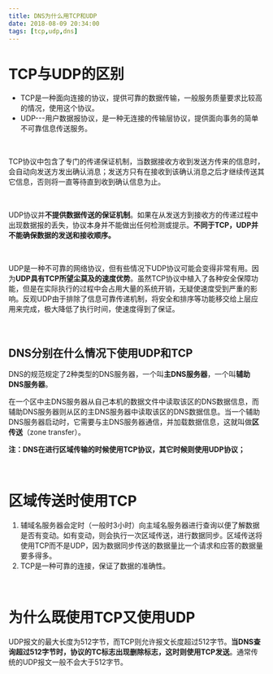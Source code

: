 ```yaml
---
title: DNS为什么用TCP和UDP
date: 2018-08-09 20:34:00
tags: [tcp,udp,dns]
---
```


# TCP与UDP的区别

- TCP是一种面向连接的协议，提供可靠的数据传输，一般服务质量要求比较高的情况，使用这个协议。
- UDP---用户数据报协议，是一种无连接的传输层协议，提供面向事务的简单不可靠信息传送服务。  

<br/>

<!--more-->

TCP协议中包含了专门的传递保证机制，当数据接收方收到发送方传来的信息时，会自动向发送方发出确认消息；发送方只有在接收到该确认消息之后才继续传送其它信息，否则将一直等待直到收到确认信息为止。 

<br/>

UDP协议并**不提供数据传送的保证机制**。如果在从发送方到接收方的传递过程中出现数据报的丢失，协议本身并不能做出任何检测或提示。**不同于TCP，UDP并不能确保数据的发送和接收顺序。**

<br/>

UDP是一种不可靠的网络协议，但有些情况下UDP协议可能会变得非常有用。因为**UDP具有TCP所望尘莫及的速度优势**。虽然TCP协议中植入了各种安全保障功能，但是在实际执行的过程中会占用大量的系统开销，无疑使速度受到严重的影响。反观UDP由于排除了信息可靠传递机制，将安全和排序等功能移交给上层应用来完成，极大降低了执行时间，使速度得到了保证。

<br/>

## DNS分别在什么情况下使用UDP和TCP

DNS的规范规定了2种类型的DNS服务器，一个叫**主DNS服务器**，一个叫**辅助DNS服务器**。

在一个区中主DNS服务器从自己本机的数据文件中读取该区的DNS数据信息，而辅助DNS服务器则从区的主DNS服务器中读取该区的DNS数据信息。当一个辅助DNS服务器启动时，它需要与主DNS服务器通信，并加载数据信息，这就叫做**区传送**（zone transfer）。  

**注：DNS在进行区域传输的时候使用TCP协议，其它时候则使用UDP协议；** 

<br/>

# 区域传送时使用TCP

1. 辅域名服务器会定时（一般时3小时）向主域名服务器进行查询以便了解数据是否有变动。如有变动，则会执行一次区域传送，进行数据同步。区域传送将使用TCP而不是UDP，因为数据同步传送的数据量比一个请求和应答的数据量要多得多。
2. TCP是一种可靠的连接，保证了数据的准确性。

<br/>

# 为什么既使用TCP又使用UDP

​     UDP报文的最大长度为512字节，而TCP则允许报文长度超过512字节。**当DNS查询超过512字节时，协议的TC标志出现删除标志，这时则使用TCP发送**。通常传统的UDP报文一般不会大于512字节。  

<br/>